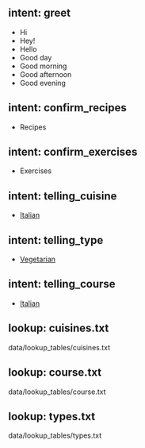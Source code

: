 ## intent: greet
  - Hi
  - Hey!
  - Hello
  - Good day
  - Good morning
  - Good afternoon
  - Good evening

## intent: confirm_recipes
  - Recipes

## intent: confirm_exercises
  - Exercises

## intent: telling_cuisine
  - [Italian](cuisine)
  
## intent: telling_type
  - [Vegetarian](type)

## intent: telling_course
  - [Italian](course)

## lookup: cuisines.txt
  data/lookup_tables/cuisines.txt
  
## lookup: course.txt
  data/lookup_tables/course.txt
  
## lookup: types.txt
  data/lookup_tables/types.txt
